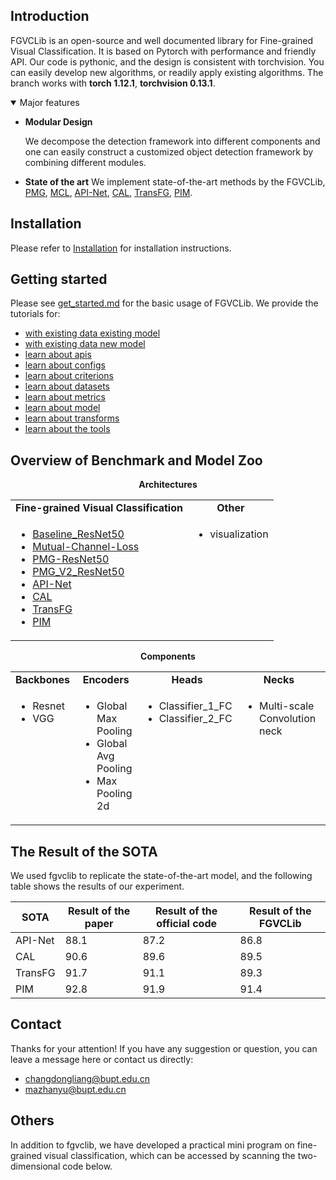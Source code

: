 ## Introduction

FGVCLib is an open-source and well documented library for Fine-grained Visual Classification. It is based on Pytorch with performance and friendly API. Our code is pythonic, and the design is consistent with torchvision. You can easily develop new algorithms, or readily apply existing algorithms.
The branch works with **torch 1.12.1**, **torchvision 0.13.1**.

<details open>
<summary>Major features</summary>

- **Modular Design**

  We decompose the detection framework into different components and one can easily construct a customized object detection framework by combining different modules.

- **State of the art**
  We implement state-of-the-art methods by the FGVCLib, [PMG](https://arxiv.org/abs/2003.03836v3), [MCL](https://arxiv.org/abs/2002.04264), [API-Net](https://arxiv.org/abs/2002.10191), [CAL](https://ieeexplore.ieee.org/document/9710619), [TransFG](https://ieeexplore.ieee.org/document/9710619), [PIM](https://arxiv.org/abs/2202.03822). 


## Installation

Please refer to [Installation](https://pris-cv-fgvclib.readthedocs.io/en/latest/get_started.html) for installation instructions.

## Getting started 

Please see [get_started.md](https://pris-cv-fgvclib.readthedocs.io/en/latest/get_started.html) for the basic usage of FGVCLib. We provide the tutorials for:

- [with existing data existing model](https://pris-cv-fgvclib.readthedocs.io/en/latest/1_exist_data_model.html)
- [with existing data new model](https://pris-cv-fgvclib.readthedocs.io/en/latest/2_exist_data_new_model.html)
- [learn about apis](https://pris-cv-fgvclib.readthedocs.io/en/latest/tutorials/tutorial1_apis.html)
- [learn about configs](https://pris-cv-fgvclib.readthedocs.io/en/latest/tutorials/tutorial2_configs.html)
- [learn about criterions](https://pris-cv-fgvclib.readthedocs.io/en/latest/tutorials/tutorial3_criterions.html)
- [learn about datasets](https://pris-cv-fgvclib.readthedocs.io/en/latest/tutorials/tutorial4_datasets.html)
- [learn about metrics](https://pris-cv-fgvclib.readthedocs.io/en/latest/tutorials/tutorial5_metrics.html)
- [learn about model](https://pris-cv-fgvclib.readthedocs.io/en/latest/tutorials/tutorial6_model.html)
- [learn about transforms](https://pris-cv-fgvclib.readthedocs.io/en/latest/tutorials/tutorial7_transform.html)
- [learn about the tools](https://pris-cv-fgvclib.readthedocs.io/en/latest/useful_tools.html)


</details>

## Overview of Benchmark and Model Zoo

<div align="center">
  <b>Architectures</b>
</div>
<table align="center">
  <tbody>
    <tr align="center" valign="bottom">
      <td>
        <b>Fine-grained Visual Classification</b>
      </td>
      <td>
        <b>Other</b>
      </td>
    </tr>
    <tr valign="top">
      <td>
        <ul>
            <li><a href="configs/resnet">Baseline_ResNet50</a></li>
            <li><a href="configs/mutual_channel_loss">Mutual-Channel-Loss</a></li>
            <li><a href="configs/progressive_multi_granularity_learning">PMG-ResNet50</a></li>
            <li><a href="configs/progressive_multi_granularity_learning">PMG_V2_ResNet50</a></li>
            <li><a href="configs/">API-Net</a></li>
            <li><a href="configs/">CAL</a></li>
            <li><a href="configs/">TransFG</a></li>
            <li><a href="configs/">PIM</a></li>
      </ul>  
      </td>
      <td>
        <ul>
            <li>visualization</li>
      </ul>  
      </td>
    </tr>
  </tbody>
</table>

<div align="center">
  <b>Components</b>
</div>
<table align="center">
  <tbody>
    <tr align="center" valign="bottom">
      <td>
        <b>Backbones</b>
      </td>
      <td>
        <b>Encoders</b>
      </td>
      <td>
        <b>Heads</b>
      </td>
      <td>
        <b>Necks</b>
      </td>
      <td>
        <b>Sotas</b>
      </td>
    </tr>
    <tr valign="top">
      <td>
        <ul>
            <li>Resnet</li>
            <li>VGG</li>
      </ul>  
      </td>
      <td>
        <ul>
            <li>Global Max Pooling</li>
            <li>Global Avg Pooling</li>
            <li>Max Pooling 2d</li>
      </ul>  
      </td>
      <td>
        <ul>
            <li>Classifier_1_FC</li>
            <li>Classifier_2_FC</li>
      </ul>  
      </td>
      <td>
        <ul>
            <li>Multi-scale Convolution neck</li>
      </ul>  
      </td>
      <td>
        <ul>
            <li>Baseline_ResNet50</li>
            <li><a href="configs/mutual_channel_loss/README.md">Mutual-Channel-Loss</a></li>
            <li><a href="configs/progressive_multi_granularity_learning/README.md">PMG-ResNet50</a></li>
            <li>PMG_V2_ResNet50</li>
            <li><a href="configs/">API-Net</a></li>
            <li><a href="configs/">CAL</a></li>
            <li><a href="configs/">TransFG</a></li>
            <li><a href="configs/">PIM</a></li>
      </ul>  
      </td>
    </tr>
  </tbody>
</table>

## The Result of the SOTA
We used fgvclib to replicate the state-of-the-art model, and the following table shows the results of our experiment. 

| SOTA       | Result of the paper | Result of the official code | Result of the FGVCLib |
| ---------- | ------------------- | --------------------------- | --------------------- |
| API-Net    |        88.1         |            87.2             |         86.8          |
| CAL        |        90.6         |            89.6             |         89.5          |
| TransFG    |        91.7         |            91.1             |         89.3          |
| PIM        |        92.8         |            91.9             |         91.4          |

## Contact

Thanks for your attention! If you have any suggestion or question, you can leave a message here or contact us directly:

- changdongliang@bupt.edu.cn
- mazhanyu@bupt.edu.cn

## Others 
In addition to fgvclib, we have developed a practical mini program on fine-grained visual classification, which can be accessed by scanning the two-dimensional code below.

